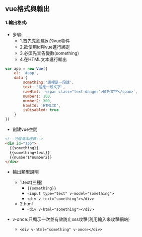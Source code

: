 ## vue格式與輸出

#### 1.輸出格式:
- 步驟:
    - 1.首先先創建js 的vue物件
    - 2.欲使用id與vue進行綁定
    - 3.必須先宣告變數(something)
    - 4.在HTML文本進行輸出
```javascript
var app = new Vue({
    el: '#app',
    data:{
        something:'這裡是一段話',
        text: '這是一段文字',
        rawHtml: `<span class="text-danger">紅色文字</span>`,
        number1: 100,
        number2: 300,
        htmlId: 'HTMLID',
        isDisabled: true
    }
})
```
- 創建vue空間
```html
<!--可做基本運算-->
<div id="app">
  {{something}}
  {{something+text}}
  {{number1*number2}}
</div>
```
- 輸出類型說明
    - 1.text(三種)
        - ```{{something}}```
        - ```<input type="text" v-model="something">```
        - ```<div v-text="something"></div>```
    - 2.html
        - ```<div v-html="something"></div>```

- v-once:只顯示一次並有效防止xss攻擊(利用輸入來攻擊網站)
    - ```<div v-html="something" v-once></div>```



